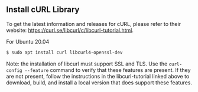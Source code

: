 ## Install cURL Library

To get the latest information and releases for cURL, please refer to their website: https://curl.se/libcurl/c/libcurl-tutorial.html.

For Ubuntu 20.04
```bash
$ sudo apt install curl libcurl4-openssl-dev
```

Note: the installation of libcurl must support SSL and TLS.  Use the `curl-config --feature` command to verify that these features are present.
If they are not present, follow the instructions in the libcurl-tutorial linked above to download, build, and install a local version that does support these features.